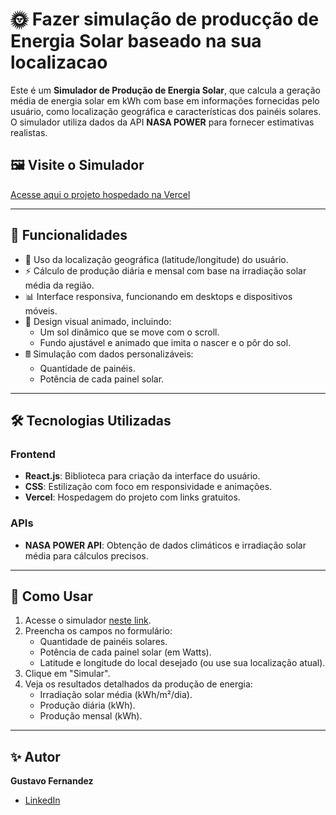 # 🌞 Fazer simulação de producção de Energia Solar baseado na sua localizacao

Este é um **Simulador de Produção de Energia Solar**, que calcula a geração média de energia solar em kWh com base em informações fornecidas pelo usuário, como localização geográfica e características dos painéis solares. O simulador utiliza dados da API **NASA POWER** para fornecer estimativas realistas.

## 🖼️ Visite o Simulador
[Acesse aqui o projeto hospedado na Vercel](https://www.simularproducaoenergiasolar.tech/)

---

## 🚀 Funcionalidades

- 📍 Uso da localização geográfica (latitude/longitude) do usuário.
- ⚡ Cálculo de produção diária e mensal com base na irradiação solar média da região.
- 📊 Interface responsiva, funcionando em desktops e dispositivos móveis.
- 🎨 Design visual animado, incluindo:
  - Um sol dinâmico que se move com o scroll.
  - Fundo ajustável e animado que imita o nascer e o pôr do sol.
- 🖩 Simulação com dados personalizáveis:
  - Quantidade de painéis.
  - Potência de cada painel solar.

---

## 🛠️ Tecnologias Utilizadas

### **Frontend**
- **React.js**: Biblioteca para criação da interface do usuário.
- **CSS**: Estilização com foco em responsividade e animações.
- **Vercel**: Hospedagem do projeto com links gratuitos.

### **APIs**
- **NASA POWER API**: Obtenção de dados climáticos e irradiação solar média para cálculos precisos.

---

## 📝 Como Usar

1. Acesse o simulador [neste link](https://spes-git-main-gustavo-fernandezs-projects-8e993dbf.vercel.app/).
2. Preencha os campos no formulário:
   - Quantidade de painéis solares.
   - Potência de cada painel solar (em Watts).
   - Latitude e longitude do local desejado (ou use sua localização atual).
3. Clique em "Simular".
4. Veja os resultados detalhados da produção de energia:
   - Irradiação solar média (kWh/m²/dia).
   - Produção diária (kWh).
   - Produção mensal (kWh).


---

## ✨ Autor
**Gustavo Fernandez**

- [LinkedIn](https://www.linkedin.com/in/gustavo-fernandez-375860235/)
